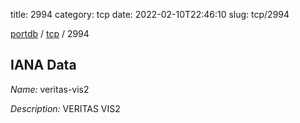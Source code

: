 title: 2994
category: tcp
date: 2022-02-10T22:46:10
slug: tcp/2994

[portdb](/) / [tcp](/category/tcp.html) / 2994


## IANA Data

_Name:_ veritas-vis2

_Description:_ VERITAS VIS2

